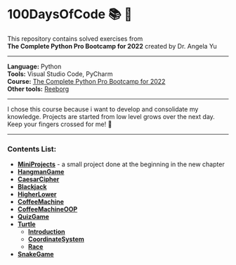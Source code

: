 # 100DaysOfCode :books: :raising_hand:
This repository contains solved exercises from  
__The Complete Python Pro Bootcamp for 2022__ created by Dr. Angela Yu
***  
__Language:__ Python  
__Tools:__ Visual Studio Code, PyCharm     
__Course:__ [The Complete Python Pro Bootcamp for 2022](https://www.udemy.com/course/100-days-of-code/)   
__Other tools:__ [Reeborg](https://reeborg.ca/index_en.html)
***
I chose this course because i want to develop and consolidate my knowledge. Projects are started from low level grows over the next day. Keep your fingers crossed for me! :crossed_fingers:	
***
### Contents List:
* [__MiniProjects__](https://github.com/jkrotoszynska/100DaysOfCode/tree/main/MiniProjects) - a small project done at the beginning in the new chapter
* [__HangmanGame__](https://github.com/jkrotoszynska/100DaysOfCode/tree/main/HangmanGame)
* [__CaesarCipher__](https://github.com/jkrotoszynska/100DaysOfCode/tree/main/CaesarCipher)
* [__Blackjack__](https://github.com/jkrotoszynska/100DaysOfCode/tree/main/Blackjack)
* [__HigherLower__](https://github.com/jkrotoszynska/100DaysOfCode/tree/main/HigherLower)
* [__CoffeeMachine__](https://github.com/jkrotoszynska/100DaysOfCode/tree/main/CoffeeMachine)
* [__CoffeeMachineOOP__](https://github.com/jkrotoszynska/100DaysOfCode/tree/main/CoffeeMachineOOP)
* [__QuizGame__](https://github.com/jkrotoszynska/100DaysOfCode/tree/main/QuizGame)
* [__Turtle__](https://github.com/jkrotoszynska/100DaysOfCode/tree/main/Turtle)
  * [__Introduction__](https://github.com/jkrotoszynska/100DaysOfCode/tree/main/Turtle/Introduction)
  * [__CoordinateSystem__](https://github.com/jkrotoszynska/100DaysOfCode/tree/main/Turtle/CoordinateSystem)
  * [__Race__](https://github.com/jkrotoszynska/100DaysOfCode/tree/main/Turtle/Race)
* [__SnakeGame__](https://github.com/jkrotoszynska/100DaysOfCode/tree/main/SnakeGame)

